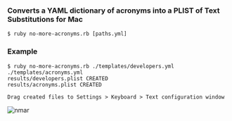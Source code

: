 ### Converts a YAML dictionary of acronyms into a PLIST of Text Substitutions for Mac

`$ ruby no-more-acronyms.rb [paths.yml]`

### Example

```
$ ruby no-more-acronyms.rb ./templates/developers.yml ./templates/acronyms.yml
results/developers.plist CREATED
results/acronyms.plist CREATED

Drag created files to Settings > Keyboard > Text configuration window
```

![nmar](https://user-images.githubusercontent.com/2091116/75079693-a15ab680-54d7-11ea-9bbc-6a9910597ce8.gif)
